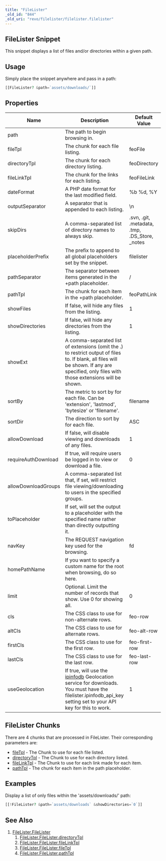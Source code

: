 ```yaml
---
title: "FileLister"
_old_id: "844"
_old_uri: "revo/filelister/filelister.filelister"
---
```


## FileLister Snippet

This snippet displays a list of files and/or directories within a given path.

## Usage

Simply place the snippet anywhere and pass in a path:

``` php
[[FileLister? &path=`assets/downloads/`]]
```

## Properties

| Name                | Description                                                                                                                                                                                | Default Value                                    |
| ------------------- | ------------------------------------------------------------------------------------------------------------------------------------------------------------------------------------------ | ------------------------------------------------ |
| path                | The path to begin browsing in.                                                                                                                                                             |                                                  |
| fileTpl             | The chunk for each file listing.                                                                                                                                                           | feoFile                                          |
| directoryTpl        | The chunk for each directory listing.                                                                                                                                                      | feoDirectory                                     |
| fileLinkTpl         | The chunk for the links for each listing.                                                                                                                                                  | feoFileLink                                      |
| dateFormat          | A PHP date format for the last modified field.                                                                                                                                             | %b %d, %Y                                        |
| outputSeparator     | A separator that is appended to each listing.                                                                                                                                              | \\n                                              |
| skipDirs            | A comma-separated list of directory names to always skip.                                                                                                                                  | .svn, .git, .metadata, .tmp, .DS\_Store, \_notes |
| placeholderPrefix   | The prefix to append to all global placeholders set by the snippet.                                                                                                                        | filelister                                       |
| pathSeparator       | The separator between items generated in the +path placeholder.                                                                                                                            | /                                                |
| pathTpl             | The chunk for each item in the +path placeholder.                                                                                                                                          | feoPathLink                                      |
| showFiles           | If false, will hide any files from the listing.                                                                                                                                            | 1                                                |
| showDirectories     | If false, will hide any directories from the listing.                                                                                                                                      | 1                                                |
| showExt             | A comma-separated list of extensions (omit the .) to restrict output of files to. If blank, all files will be shown. If any are specified, only files with those extensions will be shown. |                                                  |
| sortBy              | The metric to sort by for each file. Can be 'extension', 'lastmod', 'bytesize' or 'filename'.                                                                                              | filename                                         |
| sortDir             | The direction to sort by for each file.                                                                                                                                                    | ASC                                              |
| allowDownload       | If false, will disable viewing and downloads of any files.                                                                                                                                 | 1                                                |
| requireAuthDownload | If true, will require users be logged in to view or download a file.                                                                                                                       | 0                                                |
| allowDownloadGroups | A comma-separated list that, if set, will restrict file viewing/downloading to users in the specified groups.                                                                              |                                                  |
| toPlaceholder       | If set, will set the output to a placeholder with the specified name rather than directly outputting it.                                                                                   |                                                  |
| navKey              | The REQUEST navigation key used for the browsing.                                                                                                                                          | fd                                               |
| homePathName        | If you want to specify a custom name for the root when browsing, do so here.                                                                                                               |                                                  |
| limit               | Optional. Limit the number of records that show. Use 0 for showing all.                                                                                                                    | 0                                                |
| cls                 | The CSS class to use for non-alternate rows.                                                                                                                                               | feo-row                                          |
| altCls              | The CSS class to use for alternate rows.                                                                                                                                                   | feo-alt-row                                      |
| firstCls            | The CSS class to use for the first row.                                                                                                                                                    | feo-first-row                                    |
| lastCls             | The CSS class to use for the last row.                                                                                                                                                     | feo-last-row                                     |
| useGeolocation      | If true, will use the [ipinfodb](http://ipinfodb.com) Geolocation service for downloads. You must have the filelister.ipinfodb\_api\_key setting set to your API key for this to work.     | 1                                                |

## FileLister Chunks

There are 4 chunks that are processed in FileLister. Their corresponding parameters are:

- [fileTpl](extras/filelister/filelister/filetpl "FileLister.FileLister.fileTpl") - The Chunk to use for each file listed.
- [directoryTpl](extras/filelister/filelister/directorytpl "FileLister.FileLister.directoryTpl") - The Chunk to use for each directory listed.
- [fileLinkTpl](extras/filelister/filelister/filelinktpl "FileLister.FileLister.fileLinkTpl") - The Chunk to use for each link made for each item.
- [pathTpl](extras/filelister/filelister/pathtpl "FileLister.FileLister.pathTpl") - The chunk for each item in the path placeholder.

## Examples

Display a list of only files within the 'assets/downloads/' path:

``` php
[[!FileLister? &path=`assets/downloads` &showDirectories=`0`]]
```

## See Also

1. [FileLister.FileLister](extras/filelister)
    1. [FileLister.FileLister.directoryTpl](extras/filelister/filelister/directorytpl)
    2. [FileLister.FileLister.fileLinkTpl](extras/filelister/filelister/filelinktpl)
    3. [FileLister.FileLister.fileTpl](extras/filelister/filelister/filetpl)
    4. [FileLister.FileLister.pathTpl](extras/filelister/filelister/pathtpl)
